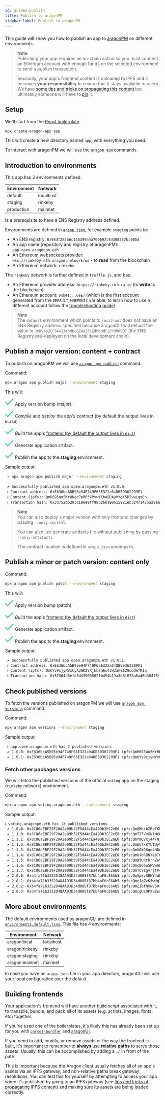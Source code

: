 ```yaml
---
id: guides-publish
title: Publish to aragonPM
sidebar_label: Publish to aragonPM
---
```


#####

This guide will show you how to publish an app to [aragonPM](/docs/package-management) on different environments.

> **Note**<br>
> Publishing your app requires an on-chain action so you must connect an Ethereum account with enough funds on the selected environment to send a publish transaction.
>
> Secondly, your app's frontend content is uploaded to IPFS and it becomes **your responsibility** to ensure that it stays available to users. We have [some tips and tricks on propagating this content](/docs/guides-faq#propagating-your-content-hash-through-ipfs) but ultimately someone will have to [pin](https://docs.ipfs.io/guides/concepts/pinning/) it.

## Setup

We'll start from the [React boilerplate](https://github.com/aragon/aragon-react-boilerplate).

```sh
npx create-aragon-app app
```

This will create a new directory named `app`, with everything you need.

To interact with aragonPM we will use the [`aragon apm`](/docs/cli-apm-commands) commands.

## Introduction to environments

This app has 3 environments defined:

| Environment | Network   |
| ----------- | --------- |
| default     | localhost |
| staging     | rinkeby   |
| production  | mainnet   |

Is a prerequisite to have a ENS Registry address defined.

Environments are defined in [`arapp.json`](/docs/cli-global-confg#the-arappjson-file), for example `staging` points to:

- An ENS registry: `0x98df287b6c145399aaa709692c8d308357bc085d`
- An app name (repository and registry of aragonPM): `app.open.aragonpm.eth`
- An Ethereum websockets provider: `wss://rinkeby.eth.aragon.network/ws` - to **read** from the blockchain
- An Ethereum network: `rinkeby`

The `rinkeby` network is further defined in `truffle.js`, and has:

- An Ethereum provider address: `https://rinkeby.infura.io` (to **write** to the blockchain)
- An Ethereum account: `0xb41...6eE7` (which is the first account generated from the `DEFAULT_MNEMONIC` variable, to learn how to use a different account follow the [troubleshooting guide](/docs/guides-faq.html#set-a-private-key))

> **Note**<br>
> The `default` environment which points to `localhost` does not have an ENS Registry address specified because aragonCLI will default the value to `0xB9462EF3441346dBc6E49236Edbb0dF207db09B7` (the ENS Registry pre-deployed on the local development chain).

## Publish a major version: content + contract

To publish on aragonPM we will use [`aragon apm publish`](/docs/cli-apm-commands#aragon-apm-publish) command.

Command:

```sh
npx aragon apm publish major --environment staging
```

This will:

<span>![*](/docs/assets/check.svg) Apply version bump (major).</span>

<span>![*](/docs/assets/check.svg) _Compile_ and _deploy_ the app's contract (by default the output lives in `build`)</span>

<span>![*](/docs/assets/check.svg) _Build_ the app's [frontend (by default the output lives in `dist`)](#building-frontends)</span>

<span>![*](/docs/assets/check.svg) Generate application artifact.</span>

<span>![*](/docs/assets/check.svg) Publish the app to the **staging** environment.</span>

Sample output:

```sh
 > npx aragon apm publish major --environment staging

 ✔ Successfully published app.open.aragonpm.eth v1.0.0:
 ℹ Contract address: 0xE636bcA5B95e94F749F63E322a04DB59362299F1
 ℹ Content (ipfs): QmR695Wu5KrHNec7pRP3kPvwYihABDAyVYdX5D5vwLgxCn
 ℹ Transaction hash: 0x3d752db29cc106e9ff98b260a90615921eb32471425a29ead8cbb830fb224d8
```

> **Note**<br>
> You can also deploy a major version with only frontend changes by passing `--only-content`.
>
> You can also just generate artifacts file without publishing by passing `--only-artifacts`.
>
> The contract location is defined in `arapp.json` under `path`.

## Publish a minor or patch version: content only

Command:

```sh
npx aragon apm publish patch --environment staging
```

This will:

<span>![*](/docs/assets/check.svg) Apply version bump (patch).</span>

<span>![*](/docs/assets/check.svg) _Build_ the app's [frontend (by default the output lives in `dist`)](#building-frontends)</span>

<span>![*](/docs/assets/check.svg) Generate application artifact.</span>

<span>![*](/docs/assets/check.svg) Publish the app to the **staging** environment.</span>

Sample output:

```sh
 ✔ Successfully published app.open.aragonpm.eth v1.0.1:
 ℹ Contract address: 0xE636bcA5B95e94F749F63E322a04DB59362299F1
 ℹ Content (ipfs): QmUYv9cjyNVxCyAJGK2YXjkbzh6u4iW2ak81Z9obdefM1q
 ℹ Transaction hash: 0x57864d8efd8d439008621b494b19a3e8f876a8a46b38475f9626802f0a1403c2
```

## Check published versions

To fetch the versions published on aragonPM we will use [`aragon apm versions`](https://hack.aragon.org/docs/cli-apm-commands#aragon-apm-versions) command.

Command:

```sh
npx aragon apm versions --environment staging
```

Sample output:

```sh
 ℹ app.open.aragonpm.eth has 2 published versions
 ✔ 1.0.0: 0xE636bcA5B95e94F749F63E322a04DB59362299F1 ipfs:QmR695Wu5KrHNec7pRP3kPvwYihABDAyVYdX5D5vwLgxCn
 ✔ 1.0.1: 0xE636bcA5B95e94F749F63E322a04DB59362299F1 ipfs:QmUYv9cjyNVxCyAJGK2YXjkbzh6u4iW2ak81Z9obdefM1q
```

### Fetch other packages versions

We will fetch the published versions of the official `voting` app on the staging (`rinkeby` network) environment.

Command:

```sh
npx aragon apm voting.aragonpm.eth --environment staging
```

Sample output:

```sh
ℹ voting.aragonpm.eth has 13 published versions
 ✔ 1.0.0: 0x8C06aEBF29F20A2e09b32F5d44cEa49Db3EC2eE0 ipfs:QmQHhcbZRoTKkbjWdwXwqqWZzTNHUFzECPrfqie8f8oq45
 ✔ 1.1.0: 0x8C06aEBF29F20A2e09b32F5d44cEa49Db3EC2eE0 ipfs:QmT27VvGNiNeWj4tsZ5omDCc6KxaHU3N9uebFCsoxSAEpL
 ✔ 1.1.1: 0x8C06aEBF29F20A2e09b32F5d44cEa49Db3EC2eE0 ipfs:QmYmQVKj44FNjaY2qT4iWMWGSpKmnoseUw7idJkh9mtjei
 ✔ 1.1.2: 0x8C06aEBF29F20A2e09b32F5d44cEa49Db3EC2eE0 ipfs:QmWsfxKYLTUyVokhEWEQG9w3Y8VgGbaNGnrL7yx72yPVan
 ✔ 1.1.3: 0x8C06aEBF29F20A2e09b32F5d44cEa49Db3EC2eE0 ipfs:QmU6kD8qo4HDnqBmka16DTA61FBUkttarVJumZxrizvduP
 ✔ 1.1.4: 0x8C06aEBF29F20A2e09b32F5d44cEa49Db3EC2eE0 ipfs:QmUJoRBNYebTLQu62fmPUjrGQxrA2reWNfiBxKxcf9ydRc
 ✔ 1.1.5: 0x8C06aEBF29F20A2e09b32F5d44cEa49Db3EC2eE0 ipfs:QmW3URtbrnZeVQkMP2bLTBe2uF4Eyz9uu2818kVvgJ76c7
 ✔ 1.1.6: 0x8C06aEBF29F20A2e09b32F5d44cEa49Db3EC2eE0 ipfs:QmcE6bw5WVwGL6Ewc5qYym6KPCeQfE2xbqeRXESmUuEssC
 ✔ 1.1.7: 0x8C06aEBF29F20A2e09b32F5d44cEa49Db3EC2eE0 ipfs:QmTCYzgvrjtV4ETkhM3ZNgrVYNi2roXhNxCRmwsePNqL1B
 ✔ 2.0.0: 0xb4fa71b3352D48AA93D34d085f87bb4aF0cE6Ab5 ipfs:QmVpxvSBWY4dLqPzW33UhLXeL17kej1VQJSopaKWjBnu4u
 ✔ 2.0.1: 0xb4fa71b3352D48AA93D34d085f87bb4aF0cE6Ab5 ipfs:QmeJq7vK5wUg7AsjTsr6oe8bNDGJzAYuZyk4yY2XBhSdVC
 ✔ 2.0.2: 0xb4fa71b3352D48AA93D34d085f87bb4aF0cE6Ab5 ipfs:QmZJbfNXwV5RrRNmKJUsabMzJsupMM7pqtGdcetnb2CHQz
 ✔ 2.0.3: 0xb4fa71b3352D48AA93D34d085f87bb4aF0cE6Ab5 ipfs:QmcgUz9PXaZwvA3m7fXPgjsEVKteuivLNSCDvxKGv8ztMa
```

## More about environments

The default environments used by aragonCLI are defined in [`environments.default.json`](https://github.com/aragon/aragon-cli/blob/master/packages/aragon-cli/config/environments.default.json). This file has 4 environments:

| Environment    | Network   |
| -------------- | --------- |
| aragon:local   | localhost |
| aragon:rinkeby | rinkeby   |
| aragon:staging | rinkeby   |
| aragon:mainnet | mainnet   |

In case you have an `arapp.json` file in your app directory, aragonCLI will use your local configuration over the default.

## Building frontends

Your application's frontend will have another build script associated with it, to transpile, bundle, and pack all of its assets (e.g. scripts, images, fonts, etc) together.

If you've used one of the boilerplates, it's likely this has already been set up for you with [`parcel-bundler`](https://parceljs.org) and [aragonUI](/docs/aragonui-intro).

If you need to add, modify, or remove assets or the way the frontend is built, it's important to remember to **always** use **relative paths** to serve those assets. Usually, this can be accomplished by adding a `./` in front of the path.

This is important because the Aragon client usually fetches all of an app's assets via an IPFS gateway, and non-relative paths break gateway resolutions. You can test this for yourself by attempting to access your app when it's published by going to an IPFS gateway (see [tips and tricks of propagating IPFS content](/docs/guides-faq#propagating-your-content-hash-through-ipfs)) and making sure its assets are being loaded correctly.

